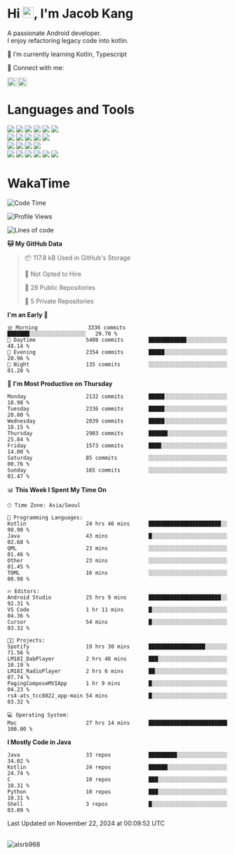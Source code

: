 # Hi <img src="https://media.giphy.com/media/hvRJCLFzcasrR4ia7z/giphy.gif" width="25px">, I'm Jacob Kang
A passionate Android developer.
</br>
I enjoy refactoring legacy code into kotlin.

🌱 I’m currently learning Kotlin, Typescript

🤝 Connect with me:

<a href="https://www.linkedin.com/in/minkyu-kang-b7477b1b2/"><img align="left" src="https://raw.githubusercontent.com/yushi1007/yushi1007/main/images/linkedin.svg" alt="Minkyu Kang | LinkedIn" width="21px"/></a>
<a href="https://www.instagram.com/_jacob_kang/"><img align="left" src="https://raw.githubusercontent.com/yushi1007/yushi1007/main/images/instagram.svg" alt="Jacob Kang | Instagram" width="21px"/></a>

</br>

# Languages and Tools

<div align="left">
<img src="https://img.shields.io/badge/java-007396?logo=java&logoColor=white"/>
<img src="https://img.shields.io/badge/kotlin-7F52FF?logo=kotlin&logoColor=white"/>
<img src="https://img.shields.io/badge/python-3776AB?logo=python&logoColor=white"/>
<img src="https://img.shields.io/badge/bash shell-4EAA25?logo=gnubash&logoColor=white"/>
<img src="https://img.shields.io/badge/c-A8B9CC?logo=c&logoColor=white"/>
<img src="https://img.shields.io/badge/c++-00599C?logo=c%2b%2b&logoColor=white"/>
</div>
<div align="left">
<img src="https://img.shields.io/badge/git-F05032?logo=git&logoColor=white"/>
<img src="https://img.shields.io/badge/github-181717?logo=github&logoColor=white"/>
<img src="https://img.shields.io/badge/mysql-4479A1?logo=mysql&logoColor=white"/>
<img src="https://img.shields.io/badge/sqlite-003B57?logo=sqlite&logoColor=white"/>
<img src="https://img.shields.io/badge/amazon AWS-232F3E?logo=amazonaws&logoColor=white"/>
</div>
<div align="left">
<img src="https://img.shields.io/badge/android-3DDC84?logo=android&logoColor=white"/>
<img src="https://img.shields.io/badge/linux-FCC624?logo=linux&logoColor=white"/>
<img src="https://img.shields.io/badge/flask-000000?logo=flask&logoColor=white"/>
<img src="https://img.shields.io/badge/arduino-00979D?logo=arduino&logoColor=white"/>
</div>
<div align="left">
<img src="https://img.shields.io/badge/slack-4A154B?logo=slack&logoColor=white"/>
<img src="https://img.shields.io/badge/notion-000000?logo=notion&logoColor=white"/>
<img src="https://img.shields.io/badge/jira-0052CC?logo=jira&logoColor=white"/>
<img src="https://img.shields.io/badge/postman-FF6C37?logo=postman&logoColor=white"/>
<img src="https://img.shields.io/badge/intellij-000000?logo=intellijidea&logoColor=white"/>
<img src="https://img.shields.io/badge/pycharm-000000?logo=pycharm&logoColor=white"/>
</div>

# WakaTime

<!--START_SECTION:waka-->
![Code Time](http://img.shields.io/badge/Code%20Time-4%2C414%20hrs%2026%20mins-blue)

![Profile Views](http://img.shields.io/badge/Profile%20Views-0-blue)

![Lines of code](https://img.shields.io/badge/From%20Hello%20World%20I%27ve%20Written-5.3%20million%20lines%20of%20code-blue)

**🐱 My GitHub Data** 

> 📦 117.8 kB Used in GitHub's Storage 
 > 
> 🚫 Not Opted to Hire
 > 
> 📜 28 Public Repositories 
 > 
> 🔑 5 Private Repositories 
 > 
**I'm an Early 🐤** 

```text
🌞 Morning                3336 commits        ███████░░░░░░░░░░░░░░░░░░   29.70 % 
🌆 Daytime                5408 commits        ████████████░░░░░░░░░░░░░   48.14 % 
🌃 Evening                2354 commits        █████░░░░░░░░░░░░░░░░░░░░   20.96 % 
🌙 Night                  135 commits         ░░░░░░░░░░░░░░░░░░░░░░░░░   01.20 % 
```
📅 **I'm Most Productive on Thursday** 

```text
Monday                   2132 commits        █████░░░░░░░░░░░░░░░░░░░░   18.98 % 
Tuesday                  2336 commits        █████░░░░░░░░░░░░░░░░░░░░   20.80 % 
Wednesday                2039 commits        █████░░░░░░░░░░░░░░░░░░░░   18.15 % 
Thursday                 2903 commits        ██████░░░░░░░░░░░░░░░░░░░   25.84 % 
Friday                   1573 commits        ████░░░░░░░░░░░░░░░░░░░░░   14.00 % 
Saturday                 85 commits          ░░░░░░░░░░░░░░░░░░░░░░░░░   00.76 % 
Sunday                   165 commits         ░░░░░░░░░░░░░░░░░░░░░░░░░   01.47 % 
```


📊 **This Week I Spent My Time On** 

```text
🕑︎ Time Zone: Asia/Seoul

💬 Programming Languages: 
Kotlin                   24 hrs 46 mins      ███████████████████████░░   90.90 % 
Java                     43 mins             █░░░░░░░░░░░░░░░░░░░░░░░░   02.68 % 
QML                      23 mins             ░░░░░░░░░░░░░░░░░░░░░░░░░   01.46 % 
Other                    23 mins             ░░░░░░░░░░░░░░░░░░░░░░░░░   01.45 % 
TOML                     16 mins             ░░░░░░░░░░░░░░░░░░░░░░░░░   00.98 % 

🔥 Editors: 
Android Studio           25 hrs 9 mins       ███████████████████████░░   92.31 % 
VS Code                  1 hr 11 mins        █░░░░░░░░░░░░░░░░░░░░░░░░   04.36 % 
Cursor                   54 mins             █░░░░░░░░░░░░░░░░░░░░░░░░   03.32 % 

🐱‍💻 Projects: 
Spotify                  19 hrs 30 mins      ██████████████████░░░░░░░   71.56 % 
LM18I_DabPlayer          2 hrs 46 mins       ███░░░░░░░░░░░░░░░░░░░░░░   10.19 % 
LM18I_RadioPlayer        2 hrs 6 mins        ██░░░░░░░░░░░░░░░░░░░░░░░   07.74 % 
PagingComposeMVIApp      1 hr 9 mins         █░░░░░░░░░░░░░░░░░░░░░░░░   04.23 % 
rs4-ats_tcc8022_app-main 54 mins             █░░░░░░░░░░░░░░░░░░░░░░░░   03.32 % 

💻 Operating System: 
Mac                      27 hrs 14 mins      █████████████████████████   100.00 % 
```

**I Mostly Code in Java** 

```text
Java                     33 repos            █████████░░░░░░░░░░░░░░░░   34.02 % 
Kotlin                   24 repos            ██████░░░░░░░░░░░░░░░░░░░   24.74 % 
C                        10 repos            ███░░░░░░░░░░░░░░░░░░░░░░   10.31 % 
Python                   10 repos            ███░░░░░░░░░░░░░░░░░░░░░░   10.31 % 
Shell                    3 repos             █░░░░░░░░░░░░░░░░░░░░░░░░   03.09 % 
```




 Last Updated on November 22, 2024 at 00:09:52 UTC
<!--END_SECTION:waka-->

</br>

<div align="left">
<img align="left" src="https://github-readme-stats.vercel.app/api/top-langs?username=alsrb968&show_icons=true&locale=en&layout=compact&theme=dark" alt="alsrb968" />
</div>
